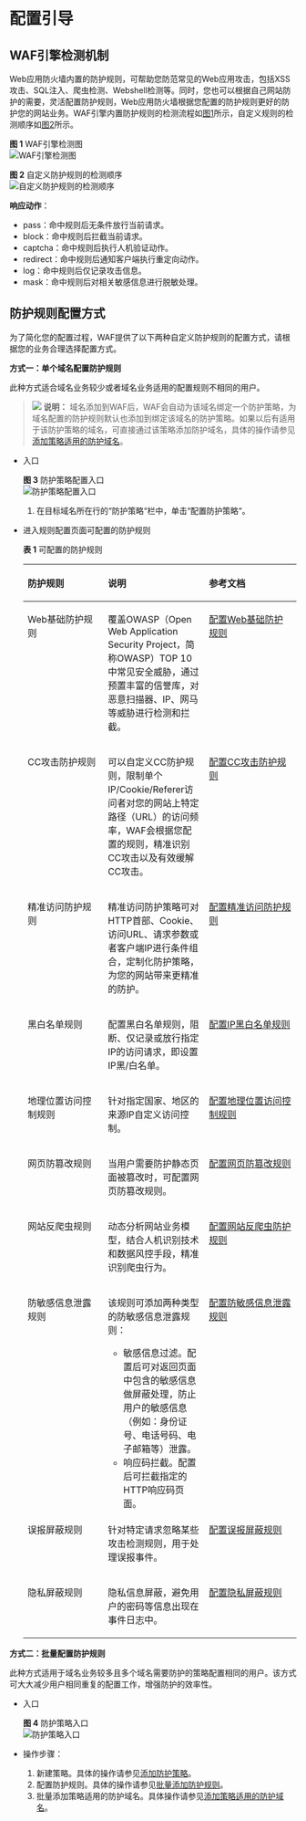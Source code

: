 # 配置引导<a name="waf_01_0129"></a>

## WAF引擎检测机制<a name="section8980164913235"></a>

Web应用防火墙内置的防护规则，可帮助您防范常见的Web应用攻击，包括XSS攻击、SQL注入、爬虫检测、Webshell检测等。同时，您也可以根据自己网站防护的需要，灵活配置防护规则，Web应用防火墙根据您配置的防护规则更好的防护您的网站业务。WAF引擎内置防护规则的检测流程如[图1](#fig1628214208241)所示，自定义规则的检测顺序如[图2](#fig2084820326445)所示。

**图 1**  WAF引擎检测图<a name="fig1628214208241"></a>  
![](figures/WAF引擎检测图.png "WAF引擎检测图")

**图 2**  自定义防护规则的检测顺序<a name="fig2084820326445"></a>  
![](figures/自定义防护规则的检测顺序.png "自定义防护规则的检测顺序")

**响应动作**：

-   pass：命中规则后无条件放行当前请求。
-   block：命中规则后拦截当前请求。
-   captcha：命中规则后执行人机验证动作。
-   redirect：命中规则后通知客户端执行重定向动作。
-   log：命中规则后仅记录攻击信息。
-   mask：命中规则后对相关敏感信息进行脱敏处理。

## 防护规则配置方式<a name="section89113456294"></a>

为了简化您的配置过程，WAF提供了以下两种自定义防护规则的配置方式，请根据您的业务合理选择配置方式。

**方式一：单个域名配置防护规则**

此种方式适合域名业务较少或者域名业务适用的配置规则不相同的用户。

>![](public_sys-resources/icon-note.gif) **说明：** 
>域名添加到WAF后，WAF会自动为该域名绑定一个防护策略，为域名配置的防护规则默认也添加到绑定该域名的防护策略。如果以后有适用于该防护策略的域名，可直接通过该策略添加防护域名，具体的操作请参见[添加策略适用的防护域名](添加策略适用的防护域名.md)。

-   入口

    **图 3**  防护策略配置入口<a name="fig443351912108"></a>  
    ![](figures/防护策略配置入口.png "防护策略配置入口")

    1.  在目标域名所在行的“防护策略“栏中，单击“配置防护策略“。

-   进入规则配置页面可配置的防护规则

    **表 1**  可配置的防护规则

    <a name="table14874354152011"></a>
    <table><thead align="left"><tr id="row387516548205"><th class="cellrowborder" valign="top" width="29.330000000000002%" id="mcps1.2.4.1.1"><p id="p187585492013"><a name="p187585492013"></a><a name="p187585492013"></a>防护规则</p>
    </th>
    <th class="cellrowborder" valign="top" width="37.01%" id="mcps1.2.4.1.2"><p id="p3875145416201"><a name="p3875145416201"></a><a name="p3875145416201"></a>说明</p>
    </th>
    <th class="cellrowborder" valign="top" width="33.660000000000004%" id="mcps1.2.4.1.3"><p id="p1736965022315"><a name="p1736965022315"></a><a name="p1736965022315"></a>参考文档</p>
    </th>
    </tr>
    </thead>
    <tbody><tr id="row187565419201"><td class="cellrowborder" valign="top" width="29.330000000000002%" headers="mcps1.2.4.1.1 "><p id="p148751054172016"><a name="p148751054172016"></a><a name="p148751054172016"></a>Web基础防护规则</p>
    </td>
    <td class="cellrowborder" valign="top" width="37.01%" headers="mcps1.2.4.1.2 "><p id="p7619145311"><a name="p7619145311"></a><a name="p7619145311"></a>覆盖OWASP（Open Web Application Security Project，简称OWASP）TOP 10中常见安全威胁，通过预置丰富的信誉库，对恶意扫描器、IP、网马等威胁进行检测和拦截。</p>
    </td>
    <td class="cellrowborder" valign="top" width="33.660000000000004%" headers="mcps1.2.4.1.3 "><p id="p7369450152320"><a name="p7369450152320"></a><a name="p7369450152320"></a><a href="配置Web基础防护规则.md">配置Web基础防护规则</a></p>
    </td>
    </tr>
    <tr id="row148751545201"><td class="cellrowborder" valign="top" width="29.330000000000002%" headers="mcps1.2.4.1.1 "><p id="p1687519545206"><a name="p1687519545206"></a><a name="p1687519545206"></a>CC攻击防护规则</p>
    </td>
    <td class="cellrowborder" valign="top" width="37.01%" headers="mcps1.2.4.1.2 "><p id="p1287555452011"><a name="p1287555452011"></a><a name="p1287555452011"></a>可以自定义CC防护规则，限制单个IP/Cookie/Referer访问者对您的网站上特定路径（URL）的访问频率，WAF会根据您配置的规则，精准识别CC攻击以及有效缓解CC攻击。</p>
    </td>
    <td class="cellrowborder" valign="top" width="33.660000000000004%" headers="mcps1.2.4.1.3 "><p id="p636955019231"><a name="p636955019231"></a><a name="p636955019231"></a><a href="配置CC攻击防护规则.md">配置CC攻击防护规则</a></p>
    </td>
    </tr>
    <tr id="row1387525413206"><td class="cellrowborder" valign="top" width="29.330000000000002%" headers="mcps1.2.4.1.1 "><p id="p13875854162017"><a name="p13875854162017"></a><a name="p13875854162017"></a>精准访问防护规则</p>
    </td>
    <td class="cellrowborder" valign="top" width="37.01%" headers="mcps1.2.4.1.2 "><p id="p487517543205"><a name="p487517543205"></a><a name="p487517543205"></a>精准访问防护策略可对HTTP首部、Cookie、访问URL、请求参数或者客户端IP进行条件组合，定制化防护策略，为您的网站带来更精准的防护。</p>
    </td>
    <td class="cellrowborder" valign="top" width="33.660000000000004%" headers="mcps1.2.4.1.3 "><p id="p17369165082315"><a name="p17369165082315"></a><a name="p17369165082315"></a><a href="配置精准访问防护规则.md">配置精准访问防护规则</a></p>
    </td>
    </tr>
    <tr id="row18875115412200"><td class="cellrowborder" valign="top" width="29.330000000000002%" headers="mcps1.2.4.1.1 "><p id="p987535414206"><a name="p987535414206"></a><a name="p987535414206"></a>黑白名单规则</p>
    </td>
    <td class="cellrowborder" valign="top" width="37.01%" headers="mcps1.2.4.1.2 "><p id="p487595462020"><a name="p487595462020"></a><a name="p487595462020"></a>配置黑白名单规则，阻断、仅记录或放行指定IP的访问请求，即设置IP黑/白名单。</p>
    </td>
    <td class="cellrowborder" valign="top" width="33.660000000000004%" headers="mcps1.2.4.1.3 "><p id="p133691050112316"><a name="p133691050112316"></a><a name="p133691050112316"></a><a href="配置IP黑白名单规则.md">配置IP黑白名单规则</a></p>
    </td>
    </tr>
    <tr id="row10875105492011"><td class="cellrowborder" valign="top" width="29.330000000000002%" headers="mcps1.2.4.1.1 "><p id="p198751954152014"><a name="p198751954152014"></a><a name="p198751954152014"></a>地理位置访问控制规则</p>
    </td>
    <td class="cellrowborder" valign="top" width="37.01%" headers="mcps1.2.4.1.2 "><p id="p787518546202"><a name="p787518546202"></a><a name="p787518546202"></a>针对指定国家、地区的来源IP自定义访问控制。</p>
    </td>
    <td class="cellrowborder" valign="top" width="33.660000000000004%" headers="mcps1.2.4.1.3 "><p id="p136912509235"><a name="p136912509235"></a><a name="p136912509235"></a><a href="配置地理位置访问控制规则.md">配置地理位置访问控制规则</a></p>
    </td>
    </tr>
    <tr id="row38751454192010"><td class="cellrowborder" valign="top" width="29.330000000000002%" headers="mcps1.2.4.1.1 "><p id="p687555472020"><a name="p687555472020"></a><a name="p687555472020"></a>网页防篡改规则</p>
    </td>
    <td class="cellrowborder" valign="top" width="37.01%" headers="mcps1.2.4.1.2 "><p id="p78752544206"><a name="p78752544206"></a><a name="p78752544206"></a>当用户需要防护静态页面被篡改时，可配置网页防篡改规则。</p>
    </td>
    <td class="cellrowborder" valign="top" width="33.660000000000004%" headers="mcps1.2.4.1.3 "><p id="p93691650162313"><a name="p93691650162313"></a><a name="p93691650162313"></a><a href="配置网页防篡改规则.md">配置网页防篡改规则</a></p>
    </td>
    </tr>
    <tr id="row0699639122212"><td class="cellrowborder" valign="top" width="29.330000000000002%" headers="mcps1.2.4.1.1 "><p id="p5699143916223"><a name="p5699143916223"></a><a name="p5699143916223"></a>网站反爬虫规则</p>
    </td>
    <td class="cellrowborder" valign="top" width="37.01%" headers="mcps1.2.4.1.2 "><p id="p1063395362914"><a name="p1063395362914"></a><a name="p1063395362914"></a>动态分析网站业务模型，结合人机识别技术和数据风控手段，精准识别爬虫行为。</p>
    </td>
    <td class="cellrowborder" valign="top" width="33.660000000000004%" headers="mcps1.2.4.1.3 "><p id="p7369125014233"><a name="p7369125014233"></a><a name="p7369125014233"></a><a href="配置网站反爬虫防护规则.md">配置网站反爬虫防护规则</a></p>
    </td>
    </tr>
    <tr id="row569919395228"><td class="cellrowborder" valign="top" width="29.330000000000002%" headers="mcps1.2.4.1.1 "><p id="p1569933902211"><a name="p1569933902211"></a><a name="p1569933902211"></a>防敏感信息泄露规则</p>
    </td>
    <td class="cellrowborder" valign="top" width="37.01%" headers="mcps1.2.4.1.2 "><p id="p1111212302814"><a name="p1111212302814"></a><a name="p1111212302814"></a>该规则可添加两种类型的防敏感信息泄露规则：</p>
    <a name="ul171121523162819"></a><a name="ul171121523162819"></a><ul id="ul171121523162819"><li>敏感信息过滤。配置后可对返回页面中包含的敏感信息做屏蔽处理，防止用户的敏感信息（例如：身份证号、电话号码、电子邮箱等）泄露。</li><li>响应码拦截。配置后可拦截指定的HTTP响应码页面。</li></ul>
    </td>
    <td class="cellrowborder" valign="top" width="33.660000000000004%" headers="mcps1.2.4.1.3 "><p id="p436975012320"><a name="p436975012320"></a><a name="p436975012320"></a><a href="配置防敏感信息泄露规则.md">配置防敏感信息泄露规则</a></p>
    </td>
    </tr>
    <tr id="row8699133972219"><td class="cellrowborder" valign="top" width="29.330000000000002%" headers="mcps1.2.4.1.1 "><p id="p206991039102215"><a name="p206991039102215"></a><a name="p206991039102215"></a>误报屏蔽规则</p>
    </td>
    <td class="cellrowborder" valign="top" width="37.01%" headers="mcps1.2.4.1.2 "><p id="p20480323123012"><a name="p20480323123012"></a><a name="p20480323123012"></a>针对特定请求忽略某些攻击检测规则，用于处理误报事件。</p>
    </td>
    <td class="cellrowborder" valign="top" width="33.660000000000004%" headers="mcps1.2.4.1.3 "><p id="p7369135017238"><a name="p7369135017238"></a><a name="p7369135017238"></a><a href="配置误报屏蔽规则.md">配置误报屏蔽规则</a></p>
    </td>
    </tr>
    <tr id="row12341732172215"><td class="cellrowborder" valign="top" width="29.330000000000002%" headers="mcps1.2.4.1.1 "><p id="p1135163272212"><a name="p1135163272212"></a><a name="p1135163272212"></a>隐私屏蔽规则</p>
    </td>
    <td class="cellrowborder" valign="top" width="37.01%" headers="mcps1.2.4.1.2 "><p id="p1835123222213"><a name="p1835123222213"></a><a name="p1835123222213"></a>隐私信息屏蔽，避免用户的密码等信息出现在事件日志中。</p>
    </td>
    <td class="cellrowborder" valign="top" width="33.660000000000004%" headers="mcps1.2.4.1.3 "><p id="p93691250162314"><a name="p93691250162314"></a><a name="p93691250162314"></a><a href="配置隐私屏蔽规则.md">配置隐私屏蔽规则</a></p>
    </td>
    </tr>
    </tbody>
    </table>


**方式二：批量配置防护规则**

此种方式适用于域名业务较多且多个域名需要防护的策略配置相同的用户。该方式可大大减少用户相同重复的配置工作，增强防护的效率性。

-   入口

    **图 4**  防护策略入口<a name="fig4203459164711"></a>  
    ![](figures/防护策略入口.png "防护策略入口")

-   操作步骤：
    1.  新建策略。具体的操作请参见[添加防护策略](添加防护策略.md)。
    2.  配置防护规则。具体的操作请参见[批量添加防护规则](批量添加防护规则.md)。
    3.  批量添加策略适用的防护域名。具体操作请参见[添加策略适用的防护域名](添加策略适用的防护域名.md)。


